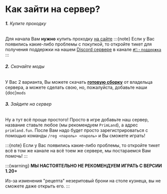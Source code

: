 # Как зайти на сервер?

<h6><strong>1.</strong> Купите проходку</h6>

Для начала Вам **нужно** купить проходку [на сайте](https://shop.primland.fun)
:::{note}
Если у Вас появились какие-либо проблемы с покупкой, то откройте тикет для получения
поддержки на нашем [Discord сервере](https://discord.gg/p3hRBChwDK) в канале
[`#🎫・поддержка`](https://canary.discord.com/channels/1003710711056318575/1003710711664488449)
:::

<h6><strong>2.</strong> Скачайте моды</h6>

У Вас 2 варианта, Вы можете скачать [**готовую сборку**](https://disk.yandex.ru/d/rBkI1S1FrYB2LQ)
от владельца сервера, а можете сделать свою, но, пожалуйста, добавьте наши {doc}`mods`

<h6><strong>3.</strong> Зайдите на сервер</h6>

Ну а тут всё проще простого! Просто в игре добавьте наш сервер, название ставьте
любое (мы рекомендуем `PrimLand`), а адрес `primland.fun`. После Вам надо будет
просто зарегистрироваться с помощью команды `/reg <пароль> <пароль>` и Вы сможете
играть!

:::{note}
Если у Вас появились какие-либо проблемы, то откройте тикет всё в том же канале на
всё тоем же сервере, мы постараемся Вам помочь!
:::

:::{warning}
**МЫ НАСТОЯТЕЛЬНО НЕ РЕКОМЕНДУЕМ ИГРАТЬ С ВЕРСИИ 1.20+**

Из-за изменения "рецепта" незеритовый брони на столе кузнеца, вы не сможете даже открыть его.
:::